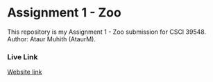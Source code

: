 # Assignment 1 - Zoo

This repository is my Assignment 1 - Zoo submission for CSCI 39548.
Author: Ataur Muhith (AtaurM).

### Live Link
[Website link]([https://johnnylaicode.github.io/zoo-starter-code/](https://ataurm.github.io/cs39548-assignment-01/index.html))
